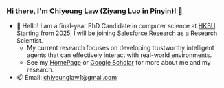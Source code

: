 ### Hi there, I'm Chiyeung Law (Ziyang Luo in Pinyin)! 👋

- 🔭 Hello! I am a final-year PhD Candidate in computer science at [HKBU](https://www.hkbu.edu.hk/). Starting from 2025, I will be joining [Salesforce Research](https://www.salesforceairesearch.com/) as a Research Scientist.
  - My current research focuses on developing trustworthy intelligent agents that can effectively interact with real-world environments.
  - See my [HomePage](https://chiyeunglaw.github.io/) or [Google Scholar](https://scholar.google.com/citations?hl=en&user=VI8NeJEAAAAJ&scilu=&scisig=AMD79ooAAAAAYMxBgnK7-PSdKhN-kFGySA7spa0QvNeW&gmla=AJsN-F4V5zVUeu6rTTWvE8PpY6M4iw95YCKPXt5NWqsXf5IciUgulOtAZOnsaDhSAH_lVmNmjwT2_cC7zWB6CRW5VTa5SGglj22ioALIJecqjCQTc7Bg6gc&sciund=10080338056986852116) for more about me and my research.
- 📫 Email: [chiyeunglaw1@gmail.com](mailto:chiyeunglaw1@gmail.com)
